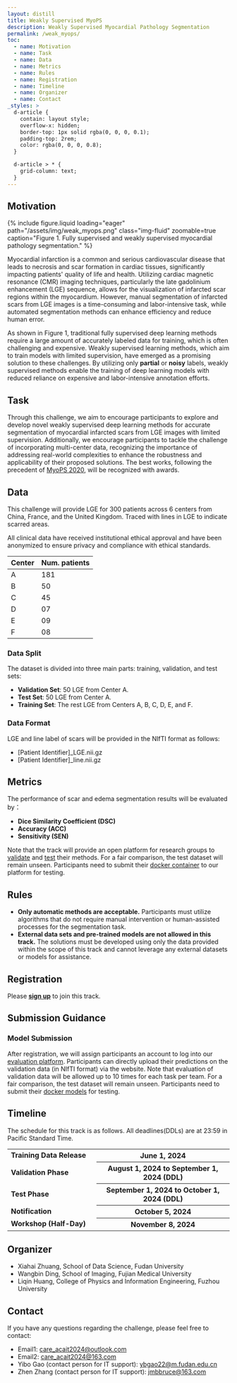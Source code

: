 ```yaml
---
layout: distill
title: Weakly Supervised MyoPS
description: Weakly Supervised Myocardial Pathology Segmentation
permalink: /weak_myops/
toc:
  - name: Motivation
  - name: Task
  - name: Data 
  - name: Metrics
  - name: Rules
  - name: Registration
  - name: Timeline
  - name: Organizer
  - name: Contact
_styles: >
  d-article {
    contain: layout style;
    overflow-x: hidden;
    border-top: 1px solid rgba(0, 0, 0, 0.1);
    padding-top: 2rem;
    color: rgba(0, 0, 0, 0.8);
  }

  d-article > * {
    grid-column: text;
  }
---
```


## Motivation
{% include figure.liquid loading="eager" path="/assets/img/weak_myops.png" class="img-fluid" zoomable=true caption="Figure 1. Fully supervised and weakly supervised myocardial pathology segmentation." %}


Myocardial infarction is a common and serious cardiovascular disease that leads to necrosis and scar formation in cardiac tissues, significantly impacting patients' quality of life and health. Utilizing cardiac magnetic resonance (CMR) imaging techniques, particularly the late gadolinium enhancement (LGE) sequence, allows for the visualization of infarcted scar regions within the myocardium. However, manual segmentation of infarcted scars from LGE images is a time-consuming and labor-intensive task, while automated segmentation methods can enhance efficiency and reduce human error. 

As shown in Figure 1, traditional fully supervised deep learning methods require a large amount of accurately labeled data for training, which is often challenging and expensive. Weakly supervised learning methods, which aim to train models with limited supervision, have emerged as a promising solution to these challenges. By utilizing only **partial** or **noisy** labels, weakly supervised methods enable the training of deep learning models with reduced reliance on expensive and labor-intensive annotation efforts. 



<!-- 
Myocardial infarction (MI) is a major cause of mortality and disability worldwide. Assessment of myocardial viability is essential in the diagnosis and treatment management of MI patients <d-cite key="myops1"></d-cite>. Multi-sequence cardiac magnetic resonance (MS-CMR) images can provide valuable myocardial pathology information, which is important for the diagnosis and treatment management of patients. As shown in Figure 1 (A), balanced steady-state free precession (bSSFP) cine sequences present clear anatomical boundaries, while late gadolinium enhancement (LGE) and T2-weighted (T2) CMR sequences visualize myocardial scar and edema of MI, respectively.
-->
## Task

Through this challenge, we aim to encourage participants to explore and develop novel weakly supervised deep learning methods for accurate segmentation of myocardial infarcted scars from LGE images with limited supervision. Additionally, we encourage participants to tackle the challenge of incorporating multi-center data, recognizing the importance of addressing real-world complexities to enhance the robustness and applicability of their proposed solutions. The best works, following the precedent of [MyoPS 2020](https://zmiclab.github.io/zxh/0/myops20/), will be recognized with awards.

<!-- 
The target of this track is to segment myocardial pathology regions, specifically scar and edema, from multi-sequence CMR data. This track seeks innovative solutions to address MyoPS using real-world multi-sequence CMR data. We encourage participants to overcome challenges such as the inclusion of multi-center data, missing sequences for some centers <d-cite key="myops2"></d-cite>, and misalignments in multi-sequence CMRs <d-cite key="myops3"></d-cite>, as illustrated in Figure 1 (B).-->

 <!--Works are evaluated based on several key criteria: **Test Results**, **Novelty of Methodologies** and **Quality of the Manuscript**.-->

<!-- The selected papers will be published in our proceedings [see previous proceedings](https://link.springer.com/book/10.1007/978-3-030-65651-5).-->

<!-- 
Topics may cover (not exclusively):
- Myocardial Pathology Segmentation
- Cardiac Anatomy Segmentation
- Multi-Sequence Image Registration
-->

## Data

This challenge will provide LGE for 300 patients across 6 centers from China, France, and the United Kingdom. Traced with lines in LGE to indicate scarred areas.



All clinical data have received institutional ethical approval and have been anonymized to ensure privacy and compliance with ethical standards. 


<table class="table table-sm table-hover border-bottom">
  <thead>
    <tr>
      <th scope="col">Center</th>
      <th scope="col">Num. patients</th>
    </tr>
  </thead>
  <tbody>
    <tr>
      <td>A</td>
      <td>181</td>
    </tr>
    <tr>
      <td>B</td>
      <td>50</td>
    </tr>
    <tr>
      <td>C</td>
      <td>45</td>
    </tr>
    <tr>
      <td>D</td>
      <td>07</td>
    </tr>
    <tr>
      <td>E</td>
      <td>09</td>
    </tr>
    <tr>
      <td>F</td>
      <td>08</td>
    </tr>
  </tbody>
</table>

### Data Split

The dataset is divided into three main parts: training, validation, and test sets:

- **Validation Set**: 50 LGE from Center A.
- **Test Set**: 50 LGE from Center A.
- **Training Set**: The rest LGE from Centers A, B, C, D, E, and F.



### Data Format
LGE and line label of scars will be provided in the NIfTI format as follows:
- [Patient Identifier]_LGE.nii.gz
- [Patient Identifier]_line.nii.gz


## Metrics

The performance of scar and edema segmentation results will be evaluated by：
- **Dice Similarity Coefficient (DSC)**
- **Accuracy (ACC)**
- **Sensitivity (SEN)**

Note that the track will provide an open platform for research groups to [validate](http://zmic.org.cn/) and [test](http://zmic.org.cn/) their methods. For a fair comparison, the test dataset will remain unseen. Participants need to submit their [docker container](http://zmic.org.cn/) to our platform for testing.

<!-- 
### Ranking

The best work, following the precedent of [MyoPS 2020](https://zmiclab.github.io/zxh/0/myops20/), will be recognized with awards. A work is assessed based on several key criteria:**Test Results**, **Ggeneralizability of Methodologies** and **Quality of the Manuscript**.

- **Test Results**: The performance of the methods as demonstrated by the test outcomes.
- **Novelty of Methodologies**: The originality and **generalizability** in the proposed methods.
- **Quality of the Manuscript**: The clarity, organization, and correctness of the written submission. The selected papers will be published in our proceedings [see previous proceedings](https://link.springer.com/book/10.1007/978-3-030-65651-5). 
- **Presentation of Their Paper**: The effectiveness of the oral or poster presentation in conveying the work.

-->

## Rules
- **Only automatic methods are acceptable.** Participants must utilize algorithms that do not require manual intervention or human-assisted processes for the segmentation task.
- **External data sets and pre-trained models are not allowed in this track.** The solutions must be developed using only the data provided within the scope of this track and cannot leverage any external datasets or models for assistance.


## Registration
Please [**sign up**](http://zmic.org.cn/care_2024/eval/register?track=Weakly_Supervised_MyoPS) to join this track.

## Submission Guidance

### Model Submission
After registration, we will assign participants an account to log into our [evaluation platform](http://zmic.org.cn/). Participants can directly upload their predictions on the validation data (in NIfTI format) via the website. Note that evaluation of validation data will be allowed up to 10 times for each task per team. For a fair comparison, the test dataset will remain unseen. Participants need to submit their [docker models](http://zmic.org.cn/) for testing.



## Timeline
The schedule for this track is as follows. All deadlines(DDLs) are at 23:59 in Pacific Standard Time.

<table class="table table-sm table-hover border-bottom">
    <tr>
    <td class="text-left"><strong>Training Data Release</strong></td>
    <th scope="row" style="width: 60%" class="text-right">June 1, 2024</th>
    </tr>
    <tr>
    <td class="text-left"><strong>Validation Phase</strong></td>
    <th scope="row" style="width: 60%" class="text-right">August 1, 2024 to September 1, 2024 (DDL)</th>
    </tr>
    <tr>
    <td class="text-left"><strong>Test Phase</strong></td>
    <th scope="row" style="width: 60%" class="text-right">September 1, 2024 to October 1, 2024 (DDL)</th>
    </tr>
    <tr>
    <td class="text-left"><strong>Notification</strong></td>
    <th scope="row" style="width: 60%" class="text-right">October 5, 2024</th>
    </tr>
    <tr>
    <td class="text-left"><strong>Workshop (Half-Day)</strong></td>
    <th scope="row" style="width: 60%" class="text-right">November 8, 2024</th>
    </tr>
</table>


## Organizer
- Xiahai Zhuang, School of Data Science, Fudan University
- Wangbin Ding, School of Imaging, Fujian Medical University
- Liqin Huang, College of Physics and Information Engineering, Fuzhou University

## Contact

If you have any questions regarding the challenge, please feel free to contact:

- Email1: [care_acait2024@outlook.com](mailto:care_acait2024@outlook.com)
- Email2: [care_acait2024@163.com](mailto:care_acait2024@163.com)
- Yibo Gao (contact person for IT support): ybgao22@m.fudan.edu.cn
- Zhen Zhang (contact person for IT support): jmbbruce@163.com


